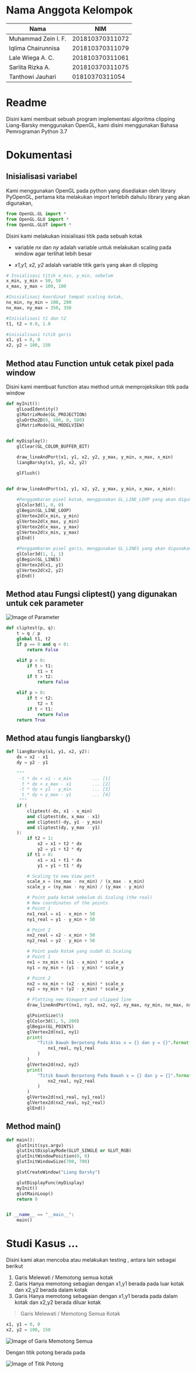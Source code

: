 # Nama Anggota Kelompok

Nama  | NIM
------------ | -------------
Muhammad Zein I. F. | 201810370311072
Iqlima Chairunnisa | 	201810370311079
Lale Wiega A. C. | 	201810370311061
Sarlita Rizka A. | 201810370311075
Tanthowi Jauhari | 01810370311054

# Readme

Disini kami membuat sebuah program implementasi algoritma clipping Liang-Barsky menggunakan OpenGL, kami disini menggunakan Bahasa Pemrograman Python 3.7

# Dokumentasi

## Inisialisasi variabel


Kami menggunakan OpenGL pada python yang disediakan oleh library PyOpenGL, pertama kita melakukan import terlebih dahulu library yang akan digunakan,

```python
from OpenGL.GL import *
from OpenGL.GLU import *
from OpenGL.GLUT import *
```
Disini kami melakukan inisialisasi titik pada sebuah kotak
* variable _nx_ dan _ny_ adalah variable untuk melakukan scaling pada window agar terlihat lebih besar

* _x1,y1, x2, y2_ adalah variable titik garis yang akan di clipping

```python
# Insialisasi titik x_min, y_min, sebelum
x_min, y_min = 50, 50 
x_max, y_max = 100, 100

#Inisialisasi koordinat tempat scaling kotak,
nx_min, ny_min = 200, 200
nx_max, ny_max = 350, 350

#Inisialisasi t1 dan t2
t1, t2 = 0.0, 1.0

#inisialisasi titik garis
x1, y1 = 0, 0
x2, y2 = 100, 150
```

## Method atau Function untuk cetak pixel pada window
Disini kami membuat function atau method untuk memprojeksikan titik pada window

```python
def myInit():
    glLoadIdentity()
    glMatrixMode(GL_PROJECTION)
    gluOrtho2D(0, 500, 0, 500)
    glMatrixMode(GL_MODELVIEW)


def myDisplay():
    glClear(GL_COLOR_BUFFER_BIT)

    draw_lineAndPort(x1, y1, x2, y2, y_max, y_min, x_max, x_min)
    liangBarsky(x1, y1, x2, y2)

    glFlush()


def draw_lineAndPort(x1, y1, x2, y2, y_max, y_min, x_max, x_min):
    
    #Penggambaran pixel kotak, menggunakan GL_LINE_LOOP yang akan digunakan untuk menghubungi titik satu sama lain
    glColor3d(1, 0, 0)
    glBegin(GL_LINE_LOOP)
    glVertex2d(x_min, y_min) 
    glVertex2d(x_max, y_min)
    glVertex2d(x_max, y_max)
    glVertex2d(x_min, y_max)
    glEnd()
  
    #Penggambaran pixel garis, menggunakan GL_LINES yang akan digunakan untuk menghubungkan titik x1,y1 dan x2,y2 
    glColor3d(1, 1, 1)
    glBegin(GL_LINES)
    glVertex2d(x1, y1)
    glVertex2d(x2, y2)
    glEnd()
```

## Method atau Fungsi cliptest() yang digunakan untuk cek parameter
![Image of Parameter](https://i.ibb.co/qNpS4t9/nilai-p.png)
```python
def cliptest(p, q):
    t = q / p
    global t1, t2
    if p == 0 and q < 0:
        return False

    elif p < 0:
        if t > t1:
            t1 = t
        if t > t2:
            return False

    elif p > 0:
        if t < t2:
            t2 = t
        if t < t1:
            return False
    return True
```

## Method atau fungis liangbarsky()
```python
def liangBarsky(x1, y1, x2, y2):
    dx = x2 - x1
    dy = y2 - y1

    """
     -t * dx < x1 - x_min        ... [1]
      t * dx < x_max - x1        ... [2]
     -t * dy < y1 - y_min        ... [3]
      t * dy < y_max - y1        ... [4]
     """
    if (
        cliptest(-dx, x1 - x_min)
        and cliptest(dx, x_max - x1)
        and cliptest(-dy, y1 - y_min)
        and cliptest(dy, y_max - y1)
    ):
        if t2 < 1:
            x2 = x1 + t2 * dx
            y2 = y1 + t2 * dy
        if t1 > 0:
            x1 = x1 + t1 * dx
            y1 = y1 + t1 * dy

        # Scaling to new View port
        scale_x = (nx_max - nx_min) / (x_max - x_min)
        scale_y = (ny_max - ny_min) / (y_max - y_min)

        # Point pada kotak sebelum di Scaling (the real)
        # New coordinates of the points
        # Point 1
        nx1_real = x1 - x_min + 50
        ny1_real = y1 - y_min + 50

        # Point 2
        nx2_real = x2 - x_min + 50
        ny2_real = y2 - y_min + 50

        # Point pada Kotak yang sudah di Scaling
        # Point 1
        nx1 = nx_min + (x1 - x_min) * scale_x
        ny1 = ny_min + (y1 - y_min) * scale_y

        # Point 2
        nx2 = nx_min + (x2 - x_min) * scale_x
        ny2 = ny_min + (y2 - y_min) * scale_y

        # Plotting new Viewport and clipped line
        draw_lineAndPort(nx1, ny1, nx2, ny2, ny_max, ny_min, nx_max, nx_min)

        glPointSize(5)
        glColor3d(1, 5, 200)
        glBegin(GL_POINTS)
        glVertex2d(nx1, ny1)
        print(
            "Titik Bawah Berpotong Pada Atas x = {} dan y = {}".format(
                nx1_real, ny1_real
            )
        )
        glVertex2d(nx2, ny2)
        print(
            "Titik Bawah Berpotong Pada Bawah x = {} dan y = {}".format(
                nx2_real, ny2_real
            )
        )
        glVertex2d(nx1_real, ny1_real)
        glVertex2d(nx2_real, ny2_real)
        glEnd()
```

## Method main()

```python
def main():
    glutInit(sys.argv)
    glutInitDisplayMode(GLUT_SINGLE or GLUT_RGB)
    glutInitWindowPosition(0, 0)
    glutInitWindowSize(700, 700)

    glutCreateWindow("Liang Barsky")

    glutDisplayFunc(myDisplay)
    myInit()
    glutMainLoop()
    return 0


if __name__ == "__main__":
    main()
```


# Studi Kasus ...

Disini kami akan mencoba atau melakukan testing , antara lain sebagai berikut

1. Garis Melewati / Memotong semua kotak
2. Garis Hanya memotong sebagian dengan x1,y1 berada pada luar kotak dan x2,y2 berada dalam kotak
3. Garis Hanya memotong sebagaian dengan x1,y1 berada pada dalam kotak dan x2,y2 berada diluar kotak

> Garis Melewati / Memotong Semua Kotak

```python
x1, y1 = 0, 0
x2, y2 = 100, 150
```
![Image of Garis Memotong Semua](https://i.ibb.co/RQdCBcz/image.png)

Dengan titik potong berada pada

![Image of Titik Potong](https://i.ibb.co/kmnDYhc/image.png)
